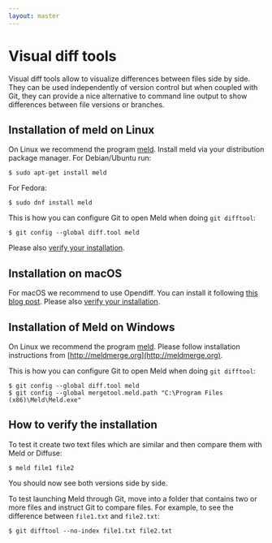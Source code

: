 ```yaml
---
layout: master
---
```


# Visual diff tools

Visual diff tools allow to visualize differences between files side by side.
They can be used independently of version control but when coupled with Git,
they can provide a nice alternative to command line output to show differences
between file versions or branches.


## Installation of meld on Linux

On Linux we recommend the program [meld](https://meldmerge.org).
Install meld via your distribution package manager. For Debian/Ubuntu run:

```shell
$ sudo apt-get install meld
```

For Fedora:

```shell
$ sudo dnf install meld
```

This is how you can configure Git to open Meld when doing `git difftool`:

```shell
$ git config --global diff.tool meld
```

Please also [verify your installation](#how-to-verify-the-installation).


## Installation on macOS

For macOS we recommend to use Opendiff. You can install it following [this blog post](https://borgs.cybrilla.com/tils/opendiff-as-difftool/).
Please also [verify your installation](#how-to-verify-the-installation).


## Installation of Meld on Windows

On Linux we recommend the program [meld](https://meldmerge.org).
Please follow installation instructions from [http://meldmerge.org](http://meldmerge.org).

This is how you can configure Git to open Meld when doing `git difftool`:

```shell
$ git config --global diff.tool meld
$ git config --global mergetool.meld.path "C:\Program Files (x86)\Meld\Meld.exe"
```


## How to verify the installation

To test it create two text files which are similar and then compare them
with Meld or Diffuse:

```shell
$ meld file1 file2
```

You should now see both versions side by side.

To test launching Meld through Git, move into a folder that contains two or more files and instruct Git to compare files.
For example, to see the difference between `file1.txt` and `file2.txt`:

```shell
$ git difftool --no-index file1.txt file2.txt
```
